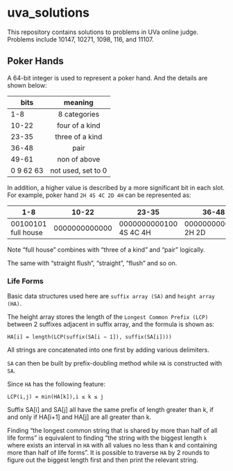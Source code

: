 # uva_solutions

This repository contains solutions to problems in UVa online judge. Problems include 10147, 10271, 1098, 116, and 11107.

## Poker Hands

A 64-bit integer is used to represent a poker hand.
And the details are shown below:

| bits         | meaning      |
| ------------ | :----------: |
|1-8           | 8 categories         |
|10-22         | four of a kind          |
|23-35         | three of a kind | 
|36-48         | pair |
|49-61         | non of above |
|0 9 62 63     | not used, set to 0 |
  
In addition, a higher value is described by a more significant bit in each slot.
For example, poker hand `2H 4S 4C 2D 4H` can be represented as:

| 1-8 | 10-22 | 23-35 | 36-48 | 49-61 | 
| --- | -- | --- | --- | --- |
| 00100101 full house | 0000000000000 | 0000000000100 4S 4C 4H | 0000000000001 2H 2D | 0000000000000 |

Note “full house” combines with “three of a kind” and “pair” logically. 

The same with “straight flush”, “straight”, “flush” and so on.

### Life Forms

Basic data structures used here are `suffix array (SA)` and `height array (HA)`. 

The height array stores the length of the `Longest Common Prefix (LCP)` between 2 suffixes adjacent in suffix array, and the formula is shown as:

```
HA[i] = length(LCP(suffix(SA[i − 1]), suffix(SA[i])))
```

All strings are concatenated into one first by adding various delimiters. 

`SA` can then be built by prefix-doubling method while `HA` is constructed with `SA`. 

Since `HA` has the following feature:

```
LCP(i,j) = min(HA[k]),i ≤ k ≤ j
```

Suffix SA[i] and SA[j] all have the same prefix of length greater than k, if and only if HA[i+1] and HA[j] are all greater than k. 

Finding “the longest common string that is shared by more than half of all life forms” is equivalent to finding “the string with the biggest 
length `k` where exists an interval in `HA` with all values no less than k and containing more than half of life forms”. 
It is possible to traverse `HA` by 2 rounds to figure out the biggest length first and then print the relevant string.

